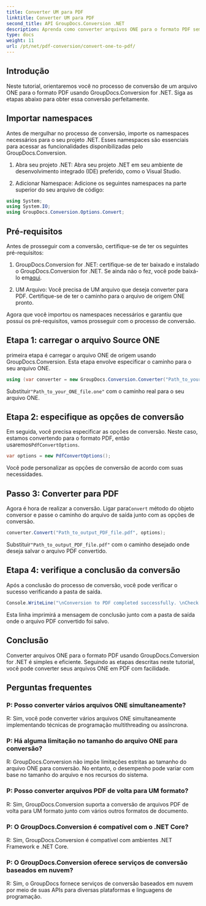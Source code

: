 ```yaml
---
title: Converter UM para PDF
linktitle: Converter UM para PDF
second_title: API GroupDocs.Conversion .NET
description: Aprenda como converter arquivos ONE para o formato PDF sem esforço usando GroupDocs.Conversion for .NET. Siga nosso guia passo a passo.
type: docs
weight: 11
url: /pt/net/pdf-conversion/convert-one-to-pdf/
---
```

## Introdução

Neste tutorial, orientaremos você no processo de conversão de um arquivo ONE para o formato PDF usando GroupDocs.Conversion for .NET. Siga as etapas abaixo para obter essa conversão perfeitamente.

## Importar namespaces

Antes de mergulhar no processo de conversão, importe os namespaces necessários para o seu projeto .NET. Esses namespaces são essenciais para acessar as funcionalidades disponibilizadas pelo GroupDocs.Conversion.

1. Abra seu projeto .NET: Abra seu projeto .NET em seu ambiente de desenvolvimento integrado (IDE) preferido, como o Visual Studio.

2. Adicionar Namespace: Adicione os seguintes namespaces na parte superior do seu arquivo de código:

```csharp
using System;
using System.IO;
using GroupDocs.Conversion.Options.Convert;
```

## Pré-requisitos

Antes de prosseguir com a conversão, certifique-se de ter os seguintes pré-requisitos:

1.  GroupDocs.Conversion for .NET: certifique-se de ter baixado e instalado o GroupDocs.Conversion for .NET. Se ainda não o fez, você pode baixá-lo em[aqui](https://releases.groupdocs.com/conversion/net/).

2. UM Arquivo: Você precisa de UM arquivo que deseja converter para PDF. Certifique-se de ter o caminho para o arquivo de origem ONE pronto.

Agora que você importou os namespaces necessários e garantiu que possui os pré-requisitos, vamos prosseguir com o processo de conversão.

## Etapa 1: carregar o arquivo Source ONE

primeira etapa é carregar o arquivo ONE de origem usando GroupDocs.Conversion. Esta etapa envolve especificar o caminho para o seu arquivo ONE.

```csharp
using (var converter = new GroupDocs.Conversion.Converter("Path_to_your_ONE_file.one"))
```

 Substituir`"Path_to_your_ONE_file.one"` com o caminho real para o seu arquivo ONE.

## Etapa 2: especifique as opções de conversão

 Em seguida, você precisa especificar as opções de conversão. Neste caso, estamos convertendo para o formato PDF, então usaremos`PdfConvertOptions`.

```csharp
var options = new PdfConvertOptions();
```

Você pode personalizar as opções de conversão de acordo com suas necessidades.

## Passo 3: Converter para PDF

 Agora é hora de realizar a conversão. Ligar para`Convert` método do objeto conversor e passe o caminho do arquivo de saída junto com as opções de conversão.

```csharp
converter.Convert("Path_to_output_PDF_file.pdf", options);
```

 Substituir`"Path_to_output_PDF_file.pdf"` com o caminho desejado onde deseja salvar o arquivo PDF convertido.

## Etapa 4: verifique a conclusão da conversão

Após a conclusão do processo de conversão, você pode verificar o sucesso verificando a pasta de saída.

```csharp
Console.WriteLine("\nConversion to PDF completed successfully. \nCheck output in {0}", outputFolder);
```

Esta linha imprimirá a mensagem de conclusão junto com a pasta de saída onde o arquivo PDF convertido foi salvo.

## Conclusão

Converter arquivos ONE para o formato PDF usando GroupDocs.Conversion for .NET é simples e eficiente. Seguindo as etapas descritas neste tutorial, você pode converter seus arquivos ONE em PDF com facilidade.

## Perguntas frequentes

### P: Posso converter vários arquivos ONE simultaneamente?

R: Sim, você pode converter vários arquivos ONE simultaneamente implementando técnicas de programação multithreading ou assíncrona.

### P: Há alguma limitação no tamanho do arquivo ONE para conversão?

R: GroupDocs.Conversion não impõe limitações estritas ao tamanho do arquivo ONE para conversão. No entanto, o desempenho pode variar com base no tamanho do arquivo e nos recursos do sistema.

### P: Posso converter arquivos PDF de volta para UM formato?

R: Sim, GroupDocs.Conversion suporta a conversão de arquivos PDF de volta para UM formato junto com vários outros formatos de documento.

### P: O GroupDocs.Conversion é compatível com o .NET Core?

R: Sim, GroupDocs.Conversion é compatível com ambientes .NET Framework e .NET Core.

### P: O GroupDocs.Conversion oferece serviços de conversão baseados em nuvem?

R: Sim, o GroupDocs fornece serviços de conversão baseados em nuvem por meio de suas APIs para diversas plataformas e linguagens de programação.